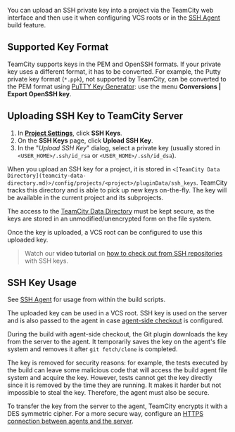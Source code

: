 [//]: # (title: SSH Keys Management)
[//]: # (auxiliary-id: SSH Keys Management)

You can upload an SSH private key into a project via the TeamCity web interface and then use it when configuring VCS roots or in the [SSH Agent](ssh-agent.md) build feature.

## Supported Key Format

TeamCity supports keys in the PEM and OpenSSH formats. If your private key uses a different format, it has to be converted. For example, the Putty private key format (`*.ppk`), not supported by TeamCity, can be converted to the PEM format using [PuTTY Key Generator](https://www.puttygen.com/): use the menu  __Conversions | Export OpenSSH key__.

## Uploading SSH Key to TeamCity Server

1. In __[Project Settings](creating-and-editing-projects.md#Managing+Project)__, click __SSH Keys__. 
2. On the __SSH Keys__ page, click __Upload SSH Key__.
3. In the "_Upload SSH Key_" dialog, select a private key (usually stored in `<USER_HOME>/.ssh/id_rsa` or `<USER_HOME>/.ssh/id_dsa`).

When you upload an SSH key for a project, it is stored in `<[TeamCity Data Directory](teamcity-data-directory.md)>/config/projects/<project>/pluginData/ssh_keys`. TeamCity tracks this directory and is able to pick up new keys on-the-fly. The key will be available in the current project and its subprojects.

<note>

The access to the [TeamCity Data Directory](teamcity-data-directory.md) must be kept secure, as the keys are stored in an unmodified/unencrypted form on the file system.
</note>

Once the key is uploaded, a VCS root can be configured to use this uploaded key.

>Watch our **video tutorial** on [how to check out from SSH repositories](https://www.youtube.com/watch?v=nUTb1BjMMoE) with SSH keys.

## SSH Key Usage

See [SSH Agent](ssh-agent.md) for usage from within the build scripts.

The uploaded key can be used in a VCS root. SSH key is used on the server and is also passed to the agent in case [agent-side checkout](vcs-checkout-mode.md#agent-checkout) is configured.

During the build with agent-side checkout, the Git plugin downloads the key from the server to the agent. It temporarily saves the key on the agent's file system and removes it after `git fetch/clone` is completed.

<note>

The key is removed for security reasons: for example, the tests executed by the build can leave some malicious code that will access the build agent file system and acquire the key. However, tests cannot get the key directly since it is removed by the time they are running. It makes it harder but not impossible to steal the key. Therefore, the agent must also be secure.
</note>

To transfer the key from the server to the agent, TeamCity encrypts it with a DES symmetric cipher. For a more secure way, configure an [HTTPS connection between agents and the server](using-https-to-access-teamcity-server.md).
